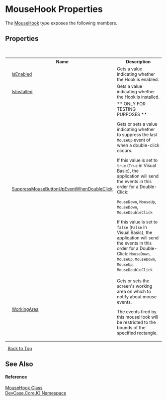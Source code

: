 # MouseHook Properties
 

The <a href="T_DevCase_Core_IO_MouseHook">MouseHook</a> type exposes the following members.


## Properties
&nbsp;<table><tr><th></th><th>Name</th><th>Description</th></tr><tr><td>![Public property](media/pubproperty.gif "Public property")</td><td><a href="P_DevCase_Core_IO_MouseHook_IsEnabled">IsEnabled</a></td><td>
Gets a value indicating whether the Hook is enabled.</td></tr><tr><td>![Public property](media/pubproperty.gif "Public property")</td><td><a href="P_DevCase_Core_IO_MouseHook_IsInstalled">IsInstalled</a></td><td>
Gets a value indicating whether the Hook is installed.</td></tr><tr><td>![Public property](media/pubproperty.gif "Public property")</td><td><a href="P_DevCase_Core_IO_MouseHook_SuppressMouseButtonUpEventWhenDoubleClick">SuppressMouseButtonUpEventWhenDoubleClick</a></td><td>
** ONLY FOR TESTING PURPOSES ** 

 Gets or sets a value indicating whether to suppress the last `MouseUp` event of when a double-click occurs. 

 If this value is set to `true` (`True` in Visual Basic), the application will send the events in this order for a Double-Click: 

`MouseDown`, `MouseUp`, `MouseDown`, `MouseDoubleClick`

 If this value is set to `false` (`False` in Visual Basic), the application will send the events in this order for a Double-Click: `MouseDown`, `MouseUp`, `MouseDown`, `MouseUp`, `MouseDoubleClick`</td></tr><tr><td>![Public property](media/pubproperty.gif "Public property")</td><td><a href="P_DevCase_Core_IO_MouseHook_WorkingArea">WorkingArea</a></td><td>
Gets or sets the screen's working area on which to notify about mouse events. 

 The events fired by this mouseHook will be restricted to the bounds of the specified rectangle.</td></tr></table>&nbsp;
<a href="#mousehook-properties">Back to Top</a>

## See Also


#### Reference
<a href="T_DevCase_Core_IO_MouseHook">MouseHook Class</a><br /><a href="N_DevCase_Core_IO">DevCase.Core.IO Namespace</a><br />
